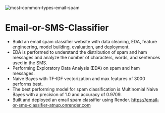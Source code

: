 ![most-common-types-email-spam](https://github.com/user-attachments/assets/8511966b-9550-46cd-ac9c-ed2689b2d0e8)


# Email-or-SMS-Classifier
- Build an email spam classifier website with data cleaning, EDA, feature engineering, model building, evaluation, and deployment.
- EDA is performed to understand the distribution of spam and ham messages and analyze the number of characters, words, and sentences used in the SMS.
- Performing Exploratory Data Analysis (EDA) on spam and ham messages.
- Naive Bayes with TF-IDF vectorization and max features of 3000 performs best.
- The best performing model for spam classification is Multinomial Naive Bayes with a precision of 1.0 and accuracy of 0.9709.
- Built and deployed an email spam classifier using Render. https://email-or-sms-classifier-atnup.onrender.com


